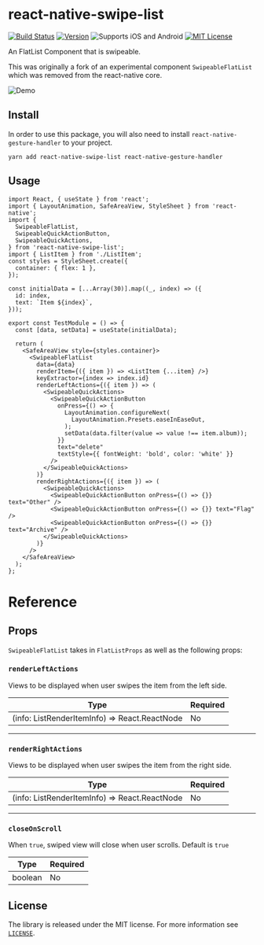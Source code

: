 # react-native-swipe-list

[![Build Status][build-badge]][build]
[![Version][version-badge]][package]
![Supports iOS and Android][support-badge]
[![MIT License][license-badge]][license]

An FlatList Component that is swipeable.

This was originally a fork of an experimental component `SwipeableFlatList` which was removed from the react-native core.

![Demo](https://user-images.githubusercontent.com/6936373/74122473-b188b100-4c0e-11ea-9d11-953c822a911f.gif)

## Install

In order to use this package, you will also need to install `react-native-gesture-handler` to your project.

```
yarn add react-native-swipe-list react-native-gesture-handler
```

## Usage

```tsx
import React, { useState } from 'react';
import { LayoutAnimation, SafeAreaView, StyleSheet } from 'react-native';
import {
  SwipeableFlatList,
  SwipeableQuickActionButton,
  SwipeableQuickActions,
} from 'react-native-swipe-list';
import { ListItem } from './ListItem';
const styles = StyleSheet.create({
  container: { flex: 1 },
});

const initialData = [...Array(30)].map((_, index) => ({
  id: index,
  text: `Item ${index}`,
}));

export const TestModule = () => {
  const [data, setData] = useState(initialData);

  return (
    <SafeAreaView style={styles.container}>
      <SwipeableFlatList
        data={data}
        renderItem={({ item }) => <ListItem {...item} />}
        keyExtractor={index => index.id}
        renderLeftActions={({ item }) => (
          <SwipeableQuickActions>
            <SwipeableQuickActionButton
              onPress={() => {
                LayoutAnimation.configureNext(
                  LayoutAnimation.Presets.easeInEaseOut,
                );
                setData(data.filter(value => value !== item.album));
              }}
              text="delete"
              textStyle={{ fontWeight: 'bold', color: 'white' }}
            />
          </SwipeableQuickActions>
        )}
        renderRightActions={({ item }) => (
          <SwipeableQuickActions>
            <SwipeableQuickActionButton onPress={() => {}} text="Other" />
            <SwipeableQuickActionButton onPress={() => {}} text="Flag" />
            <SwipeableQuickActionButton onPress={() => {}} text="Archive" />
          </SwipeableQuickActions>
        )}
      />
    </SafeAreaView>
  );
};
```

# Reference

## Props

`SwipeableFlatList` takes in `FlatListProps` as well as the following props:

### `renderLeftActions`

Views to be displayed when user swipes the item from the left side.

| Type                                          | Required |
| --------------------------------------------- | -------- |
| (info: ListRenderItemInfo) => React.ReactNode | No       |

---

### `renderRightActions`

Views to be displayed when user swipes the item from the right side.

| Type                                          | Required |
| --------------------------------------------- | -------- |
| (info: ListRenderItemInfo) => React.ReactNode | No       |

---

### `closeOnScroll`

When `true`, swiped view will close when user scrolls.
Default is `true`

| Type    | Required |
| ------- | -------- |
| boolean | No       |

## License

The library is released under the MIT license. For more information see [`LICENSE`](/LICENSE).

[build-badge]: https://img.shields.io/github/workflow/status/Naturalclar/react-native-swipe-list/Main%20workflow?style=flat-square
[build]: https://github.com/Naturalclar/react-native-swipe-list/actions
[version-badge]: https://img.shields.io/npm/v/react-native-swipe-list.svg?style=flat-square
[package]: https://www.npmjs.com/package/react-native-swipe-list
[support-badge]: https://img.shields.io/badge/platforms-android%20|%20ios-lightgrey.svg?style=flat-square
[license-badge]: https://img.shields.io/npm/l/react-native-swipe-list.svg?style=flat-square
[license]: https://opensource.org/licenses/MIT
